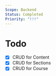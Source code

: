 ```yaml
---
Scope: Backend
Status: Completed
Priority: "!!!"
---
```

# Todo
- [x] CRUD for Content
- [x] CRUD for Sections
- [x] CRUD for Course
